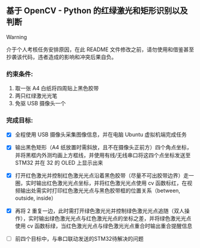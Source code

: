 ## 基于 OpenCV - Python 的红绿激光和矩形识别以及判断

> [!WARNING]
> 介于个人考核任务安排原因，在此 README 文件修改之前，请勿使用和借鉴甚至抄袭该代码，违者造成的影响和冲突后果自负。

### 约束条件:
1. 取一张 A4 白纸将四周贴上黑色胶带
2. 两只红绿激光光笔
3. 免驱 USB 摄像头一个

### 完成目标:
- [x] 全程使用 USB 摄像头采集图像信息，并在电脑 Ubuntu 虚拟机端完成任务
- [x] 输出黑色矩形（A4 纸放置时需斜放，且不在摄像头正前方）四个角点坐标，并将黑框内外测均画上方框线，并使用有线/无线串口将这四个点坐标发送至 STM32 并在 32 的 OLED 上显示出来
- [x] 打开红色激光并控制红色激光光点沿着黑色胶带（尽量不可出胶带边界）走一圈，实时输出红色激光光点坐标，并将红色激光光点使用 cv 函数标红，在视频输出处需实时打印红色激光光点与黑色胶带框的位置关系（between, outside, inside）
- [x] 再将 2 重复一边，此时需打开绿色激光光并控制绿色激光光点追随（双人操作），实时输出绿色激光光点与红色激光光点的坐标之差，并将绿色激光光点使用 cv 函数标绿，当红色激光光点与绿色激光光点重合时输出重合提醒信息
- [ ] 前四个目标中，与串口联动发送的STM32待解决的问题

